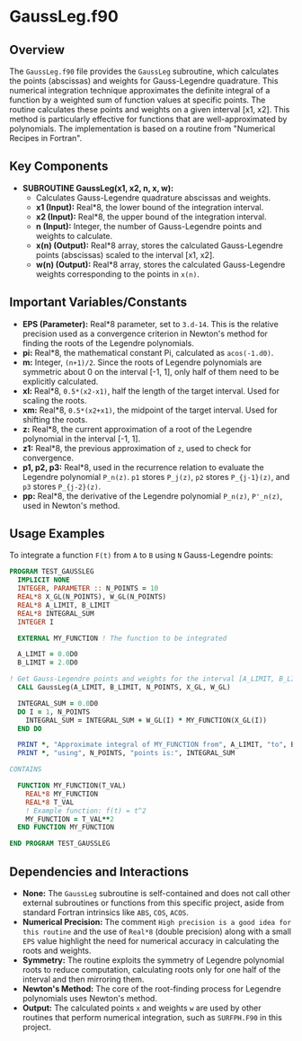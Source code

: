 # GaussLeg.f90

## Overview

The `GaussLeg.f90` file provides the `GaussLeg` subroutine, which calculates the points (abscissas) and weights for Gauss-Legendre quadrature. This numerical integration technique approximates the definite integral of a function by a weighted sum of function values at specific points. The routine calculates these points and weights on a given interval [x1, x2]. This method is particularly effective for functions that are well-approximated by polynomials. The implementation is based on a routine from "Numerical Recipes in Fortran".

## Key Components

*   **SUBROUTINE GaussLeg(x1, x2, n, x, w):**
    *   Calculates Gauss-Legendre quadrature abscissas and weights.
    *   **x1 (Input):** Real*8, the lower bound of the integration interval.
    *   **x2 (Input):** Real*8, the upper bound of the integration interval.
    *   **n (Input):** Integer, the number of Gauss-Legendre points and weights to calculate.
    *   **x(n) (Output):** Real*8 array, stores the calculated Gauss-Legendre points (abscissas) scaled to the interval [x1, x2].
    *   **w(n) (Output):** Real*8 array, stores the calculated Gauss-Legendre weights corresponding to the points in `x(n)`.

## Important Variables/Constants

*   **EPS (Parameter):** Real*8 parameter, set to `3.d-14`. This is the relative precision used as a convergence criterion in Newton's method for finding the roots of the Legendre polynomials.
*   **pi:** Real*8, the mathematical constant Pi, calculated as `acos(-1.d0)`.
*   **m:** Integer, `(n+1)/2`. Since the roots of Legendre polynomials are symmetric about 0 on the interval [-1, 1], only half of them need to be explicitly calculated.
*   **xl:** Real*8, `0.5*(x2-x1)`, half the length of the target interval. Used for scaling the roots.
*   **xm:** Real*8, `0.5*(x2+x1)`, the midpoint of the target interval. Used for shifting the roots.
*   **z:** Real*8, the current approximation of a root of the Legendre polynomial in the interval [-1, 1].
*   **z1:** Real*8, the previous approximation of `z`, used to check for convergence.
*   **p1, p2, p3:** Real*8, used in the recurrence relation to evaluate the Legendre polynomial `P_n(z)`. `p1` stores `P_j(z)`, `p2` stores `P_{j-1}(z)`, and `p3` stores `P_{j-2}(z)`.
*   **pp:** Real*8, the derivative of the Legendre polynomial `P_n(z)`, `P'_n(z)`, used in Newton's method.

## Usage Examples

To integrate a function `F(t)` from `A` to `B` using `N` Gauss-Legendre points:

```fortran
PROGRAM TEST_GAUSSLEG
  IMPLICIT NONE
  INTEGER, PARAMETER :: N_POINTS = 10
  REAL*8 X_GL(N_POINTS), W_GL(N_POINTS)
  REAL*8 A_LIMIT, B_LIMIT
  REAL*8 INTEGRAL_SUM
  INTEGER I

  EXTERNAL MY_FUNCTION ! The function to be integrated

  A_LIMIT = 0.0D0
  B_LIMIT = 2.0D0

! Get Gauss-Legendre points and weights for the interval [A_LIMIT, B_LIMIT]
  CALL GaussLeg(A_LIMIT, B_LIMIT, N_POINTS, X_GL, W_GL)

  INTEGRAL_SUM = 0.0D0
  DO I = 1, N_POINTS
    INTEGRAL_SUM = INTEGRAL_SUM + W_GL(I) * MY_FUNCTION(X_GL(I))
  END DO

  PRINT *, "Approximate integral of MY_FUNCTION from", A_LIMIT, "to", B_LIMIT
  PRINT *, "using", N_POINTS, "points is:", INTEGRAL_SUM

CONTAINS

  FUNCTION MY_FUNCTION(T_VAL)
    REAL*8 MY_FUNCTION
    REAL*8 T_VAL
    ! Example function: f(t) = t^2
    MY_FUNCTION = T_VAL**2
  END FUNCTION MY_FUNCTION

END PROGRAM TEST_GAUSSLEG
```

## Dependencies and Interactions

*   **None:** The `GaussLeg` subroutine is self-contained and does not call other external subroutines or functions from this specific project, aside from standard Fortran intrinsics like `ABS`, `COS`, `ACOS`.
*   **Numerical Precision:** The comment `High precision is a good idea for this routine` and the use of `Real*8` (double precision) along with a small `EPS` value highlight the need for numerical accuracy in calculating the roots and weights.
*   **Symmetry:** The routine exploits the symmetry of Legendre polynomial roots to reduce computation, calculating roots only for one half of the interval and then mirroring them.
*   **Newton's Method:** The core of the root-finding process for Legendre polynomials uses Newton's method.
*   **Output:** The calculated points `x` and weights `w` are used by other routines that perform numerical integration, such as `SURFPH.F90` in this project.
```
